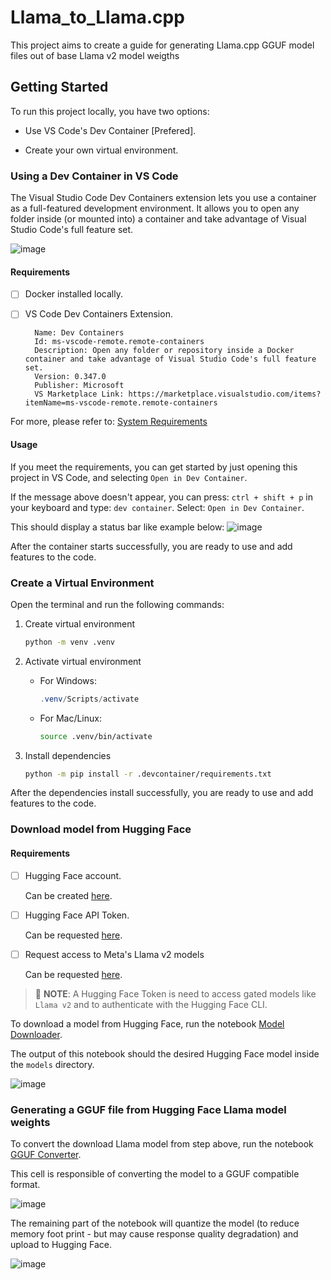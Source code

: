 # Llama_to_Llama.cpp

This project aims to create a guide for generating Llama.cpp GGUF model files out of base Llama v2 model weigths

## Getting Started

To run this project locally, you have two options:

- Use VS Code's Dev Container [Prefered].

- Create your own virtual environment.

### Using a Dev Container in VS Code

The Visual Studio Code Dev Containers extension lets you use a container as a full-featured development environment. It allows you to open any folder inside (or mounted into) a container and take advantage of Visual Studio Code's full feature set.

![image](https://code.visualstudio.com/assets/docs/devcontainers/containers/architecture-containers.png)

#### Requirements

- [ ] Docker installed locally.
- [ ] VS Code Dev Containers Extension.

        Name: Dev Containers
        Id: ms-vscode-remote.remote-containers
        Description: Open any folder or repository inside a Docker container and take advantage of Visual Studio Code's full feature set.
        Version: 0.347.0
        Publisher: Microsoft
        VS Marketplace Link: https://marketplace.visualstudio.com/items?itemName=ms-vscode-remote.remote-containers

For more, please refer to: [System Requirements](https://code.visualstudio.com/docs/devcontainers/containers#_system-requirements)

#### Usage

If you meet the requirements, you can get started by just opening this project in VS Code, and selecting `Open in Dev Container`.

If the message above doesn't appear, you can press: `ctrl + shift + p` in your keyboard and type: `dev container`.
Select: `Open in Dev Container`.

This should display a status bar like example below:
![image](https://code.visualstudio.com/assets/docs/devcontainers/containers/dev-container-progress.png)

After the container starts successfully, you are ready to use and add features to the code.

### Create a Virtual Environment

Open the terminal and run the following commands:

1. Create virtual environment

    ```bash
    python -m venv .venv
    ```

2. Activate virtual environment

    - For Windows:

        ```powershell
        .venv/Scripts/activate
        ```

    - For Mac/Linux:

        ```bash
        source .venv/bin/activate
        ```

3. Install dependencies

    ```bash
    python -m pip install -r .devcontainer/requirements.txt
    ```

After the dependencies install successfully, you are ready to use and add features to the code.

### Download model from Hugging Face

#### Requirements

- [ ] Hugging Face account.
    
    Can be created [here](https://huggingface.co/join).

- [ ] Hugging Face API Token.

    Can be requested [here](https://huggingface.co/settings/tokens).

- [ ] Request access to Meta's Llama v2 models

    Can be requested [here](https://huggingface.co/meta-llama/Llama-2-7b-chat-hf).

> :memo: **NOTE**: A Hugging Face Token is need to access gated models like `Llama v2` and to authenticate with the Hugging Face CLI.

To download a model from Hugging Face, run the notebook [Model Downloader](./model_downloader.ipynb).

The output of this notebook should the desired Hugging Face model inside the `models` directory.

![image](https://github.com/kevinknights29/Llama_to_Llama.cpp/assets/74464814/d46f9124-9b95-4d6a-88ff-982234852865)

### Generating a GGUF file from Hugging Face Llama model weights

To convert the download Llama model from step above, run the notebook [GGUF Converter](./GGUF_converter.ipynb).

This cell is responsible of converting the model to a GGUF compatible format.

![image](https://github.com/kevinknights29/Llama_to_Llama.cpp/assets/74464814/d3a84ea8-8672-4c79-81e8-cef7296168ee)

The remaining part of the notebook will quantize the model (to reduce memory foot print - but may cause response quality degradation) and upload to Hugging Face.

![image](https://github.com/kevinknights29/Llama_to_Llama.cpp/assets/74464814/328fe6d5-a22b-427e-85b6-eb1f0418ecf1)

